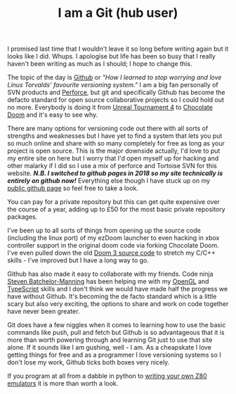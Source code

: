 ﻿---
layout: post
title:  I am a Git (hub user)
---


I promised last time that I wouldn't leave it so long before writing again but it looks like I did. Whups. I apologise but
life has been so busy that I really haven't been writing as much as I should; I hope to change this.

The topic of the day is <a href="https://github.com">Github</a> or <em>"How I learned to stop worrying and love Linus Torvalds' favourite versioning system."</em> I am a 
big fan personally of SVN products and <a href="http://www.perforce.com/">Perforce</a>, but git and specifically Github has become the defacto standard for open source 
collaborative projects so I could hold out no more. Everybody is doing it from <a href="https://www.unrealengine.com/ue4-on-github">Unreal Tournament 4</a> to 
<a href="https://github.com/chocolate-doom">Chocolate Doom</a> and it's easy to see why. 

There are many options for versioning code out there with all sorts of strengths and weaknesses but I have yet to find a system that lets you put so much online and share with so many completely for free as long as your project is open source. This is the major downside actually, I'd love to put my entire site on here but I worry that I'd open myself up for hacking and other malarky if I did so I use a mix of perforce and Tortoise SVN for this website. _**N.B. I switched to github pages in 2018 so my site technically is entirely on github now!**_ Everything else though I have stuck up on my <a href="https://github.com/edwinj85">public github page</a> so feel free to take a look.

You can pay for a private repository but this can get quite expensive over the course of a year, adding up to £50 for the most basic private repository packages.

I've been up to all sorts of things from opening up the source code (including the linux port) of my ezDoom launcher to even hacking in xbox controller support
in the original doom code via forking Chocolate Doom. I've even pulled down the old <a href="https://github.com/RobertBeckebans/RBDOOM-3-BFG"> Doom 3 source code</a>
to stretch my C/C++ skills - I've improved but I have a long way to go.

Github has also made it easy to collaborate with my friends. Code ninja <a href="http://sbatman.com/">Steven Batchelor-Manning</a> has been helping
me with my <a href="https://www.opengl.org/">OpenGL</a> and <a href="http://www.typescriptlang.org/">TypeScript</a> skills and I don't think we would have made half the progress
we have without Github. It's becoming the de facto standard which is a little 
scary but also very exciting, the options to share and work on code together have never been greater.

Git does have a few niggles when it comes to learning how to use the basic commands like push, pull and fetch but Github is so advantageous that it is more than worth powering through 
and learning Git just to use that site alone. If it sounds like I am gushing, well - I am. As a cheapskate I love getting things for free and as a programmer I love versioning systems
so I don't lose my work, Github ticks both boxes very nicely. 

If you program at all from a dabble in python to <a href="http://sbatman.com/building-a-z80-emulator-1of2">writing your own Z80 emulators</a> 
it is more than worth a look.
